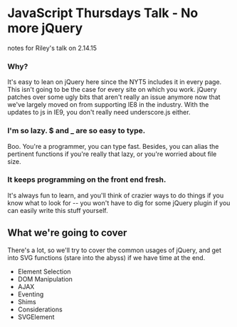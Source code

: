 # JavaScript Thursdays Talk - No more jQuery

notes for Riley's talk on 2.14.15

### Why?

It's easy to lean on jQuery here since the NYT5 includes it in every page. This isn't going to be the case for every site on which you work. jQuery patches over some ugly bits that aren't really an issue anymore now that we've largely moved on from supporting IE8 in the industry. With the updates to js in IE9, you don't really need underscore.js either.

### I'm so lazy. $ and _ are so easy to type.

Boo. You're a programmer, you can type fast. Besides, you can alias the pertinent functions if you're really that lazy, or you're worried about file size.

### It keeps programming on the front end fresh.

It's always fun to learn, and you'll think of crazier ways to do things if you know what to look for -- you won't have to dig for some jQuery plugin if you can easily write this stuff yourself.

## What we're going to cover

There's a lot, so we'll try to cover the common usages of jQuery, and get into SVG functions (stare into the abyss) if we have time at the end.

* Element Selection
* DOM Manipulation
* AJAX
* Eventing
* Shims
* Considerations
* SVGElement